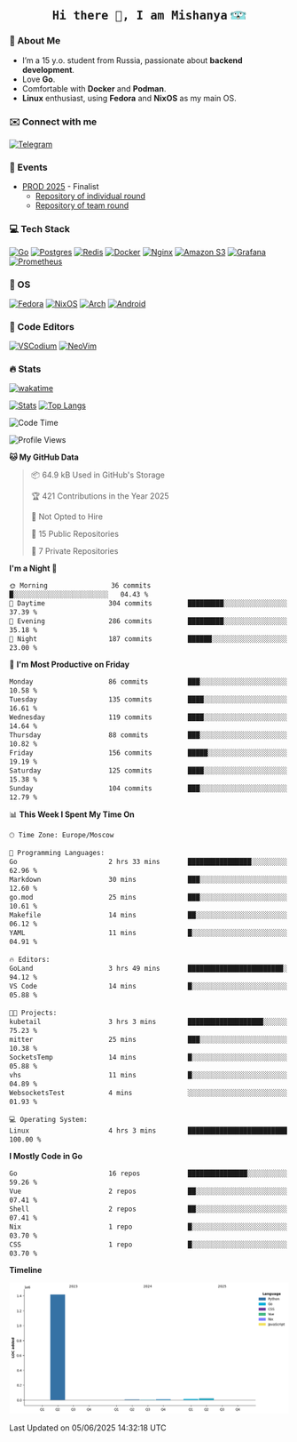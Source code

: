 <h2 align='center'><samp><strong>Hi there 👋, I am Mishanya</strong></samp> <img height="15px" src="./assets/gopher-header.png"></h2>

### 🚀 About Me

- I’m a 15 y.o. student from Russia, passionate about **backend development**.
- Love **Go**.
- Comfortable with **Docker** and **Podman**.
- **Linux** enthusiast, using **Fedora** and **NixOS** as my main OS.

### ✉️ Connect with me

[![Telegram](https://img.shields.io/badge/Telegram-2CA5E0?style=for-the-badge&logo=telegram&logoColor=white)](https://t.me/misshanya7)

### 📅 Events

- [PROD 2025](https://prodcontest.ru) - Finalist
  - [Repository of individual round](https://github.com/misshanya/PROD2025-final-individual)
  - [Repository of team round](https://github.com/Central-University-IT-prod/2025-final-command-team-32-prod-final-team/)

### 💻 Tech Stack

[![Go](https://img.shields.io/badge/Go-%2300ADD8.svg?style=for-the-badge&logo=go&logoColor=white)](#)
[![Postgres](https://img.shields.io/badge/Postgres-%23316192.svg?style=for-the-badge&logo=postgresql&logoColor=white)](#)
[![Redis](https://img.shields.io/badge/redis-%23DD0031.svg?style=for-the-badge&logo=redis&logoColor=white)](#)
[![Docker](https://img.shields.io/badge/Docker-2496ED?style=for-the-badge&logo=docker&logoColor=fff)](#)
[![Nginx](https://img.shields.io/badge/nginx-%23009639.svg?style=for-the-badge&logo=nginx&logoColor=white)](#)
[![Amazon S3](https://img.shields.io/badge/Amazon%20S3-FF9900?style=for-the-badge&logo=amazons3&logoColor=white)](#)
[![Grafana](https://img.shields.io/badge/Grafana-F2F4F9?style=for-the-badge&logo=grafana&logoColor=orange&labelColor=F2F4F9)](#)
[![Prometheus](https://img.shields.io/badge/Prometheus-000000?style=for-the-badge&logo=prometheus&labelColor=000000)](#)

### 🐧 OS

[![Fedora](https://img.shields.io/badge/Fedora-51A2DA?style=for-the-badge&logo=fedora&logoColor=fff)](#)
[![NixOS](https://img.shields.io/badge/NixOS-5277C3?style=for-the-badge&logo=nixos&logoColor=white)](#)
[![Arch](https://img.shields.io/badge/Arch%20Linux-1793D1?logo=arch-linux&logoColor=fff&style=for-the-badge)](#)
[![Android](https://img.shields.io/badge/Android-3DDC84?style=for-the-badge&logo=android&logoColor=white)](#)

### 📝 Code Editors

[![VSCodium](https://img.shields.io/badge/VSCodium-2F80ED?style=for-the-badge&logo=vscodium&logoColor=fff)](#)
[![NeoVim](https://img.shields.io/badge/NeoVim-%2357A143.svg?&style=for-the-badge&logo=neovim&logoColor=white)](#)

### 🔥 Stats

[![wakatime](https://wakatime.com/badge/user/6c2e820c-673b-4690-9190-7b15c368b37f.svg?style=for-the-badge)](https://wakatime.com/@misshanya)

[![Stats](https://github-readme-stats.vercel.app/api?username=misshanya&show_icons=true&theme=dracula)](#)
[![Top Langs](https://github-readme-stats.vercel.app/api/top-langs/?username=misshanya&layout=compact&theme=dracula)](#)

<!--START_SECTION:waka-->
![Code Time](http://img.shields.io/badge/Code%20Time-210%20hrs%2052%20mins-blue)

![Profile Views](http://img.shields.io/badge/Profile%20Views-2-blue)

**🐱 My GitHub Data** 

> 📦 64.9 kB Used in GitHub's Storage 
 > 
> 🏆 421 Contributions in the Year 2025
 > 
> 🚫 Not Opted to Hire
 > 
> 📜 15 Public Repositories 
 > 
> 🔑 7 Private Repositories 
 > 
**I'm a Night 🦉** 

```text
🌞 Morning                36 commits          █░░░░░░░░░░░░░░░░░░░░░░░░   04.43 % 
🌆 Daytime                304 commits         █████████░░░░░░░░░░░░░░░░   37.39 % 
🌃 Evening                286 commits         █████████░░░░░░░░░░░░░░░░   35.18 % 
🌙 Night                  187 commits         ██████░░░░░░░░░░░░░░░░░░░   23.00 % 
```
📅 **I'm Most Productive on Friday** 

```text
Monday                   86 commits          ███░░░░░░░░░░░░░░░░░░░░░░   10.58 % 
Tuesday                  135 commits         ████░░░░░░░░░░░░░░░░░░░░░   16.61 % 
Wednesday                119 commits         ████░░░░░░░░░░░░░░░░░░░░░   14.64 % 
Thursday                 88 commits          ███░░░░░░░░░░░░░░░░░░░░░░   10.82 % 
Friday                   156 commits         █████░░░░░░░░░░░░░░░░░░░░   19.19 % 
Saturday                 125 commits         ████░░░░░░░░░░░░░░░░░░░░░   15.38 % 
Sunday                   104 commits         ███░░░░░░░░░░░░░░░░░░░░░░   12.79 % 
```


📊 **This Week I Spent My Time On** 

```text
🕑︎ Time Zone: Europe/Moscow

💬 Programming Languages: 
Go                       2 hrs 33 mins       ████████████████░░░░░░░░░   62.96 % 
Markdown                 30 mins             ███░░░░░░░░░░░░░░░░░░░░░░   12.60 % 
go.mod                   25 mins             ███░░░░░░░░░░░░░░░░░░░░░░   10.61 % 
Makefile                 14 mins             ██░░░░░░░░░░░░░░░░░░░░░░░   06.12 % 
YAML                     11 mins             █░░░░░░░░░░░░░░░░░░░░░░░░   04.91 % 

🔥 Editors: 
GoLand                   3 hrs 49 mins       ████████████████████████░   94.12 % 
VS Code                  14 mins             █░░░░░░░░░░░░░░░░░░░░░░░░   05.88 % 

🐱‍💻 Projects: 
kubetail                 3 hrs 3 mins        ███████████████████░░░░░░   75.23 % 
mitter                   25 mins             ███░░░░░░░░░░░░░░░░░░░░░░   10.38 % 
SocketsTemp              14 mins             █░░░░░░░░░░░░░░░░░░░░░░░░   05.88 % 
vhs                      11 mins             █░░░░░░░░░░░░░░░░░░░░░░░░   04.89 % 
WebsocketsTest           4 mins              ░░░░░░░░░░░░░░░░░░░░░░░░░   01.93 % 

💻 Operating System: 
Linux                    4 hrs 3 mins        █████████████████████████   100.00 % 
```

**I Mostly Code in Go** 

```text
Go                       16 repos            ███████████████░░░░░░░░░░   59.26 % 
Vue                      2 repos             ██░░░░░░░░░░░░░░░░░░░░░░░   07.41 % 
Shell                    2 repos             ██░░░░░░░░░░░░░░░░░░░░░░░   07.41 % 
Nix                      1 repo              █░░░░░░░░░░░░░░░░░░░░░░░░   03.70 % 
CSS                      1 repo              █░░░░░░░░░░░░░░░░░░░░░░░░   03.70 % 
```



**Timeline**

![Lines of Code chart](https://raw.githubusercontent.com/misshanya/misshanya/main/assets/bar_graph.png)


 Last Updated on 05/06/2025 14:32:18 UTC
<!--END_SECTION:waka-->
